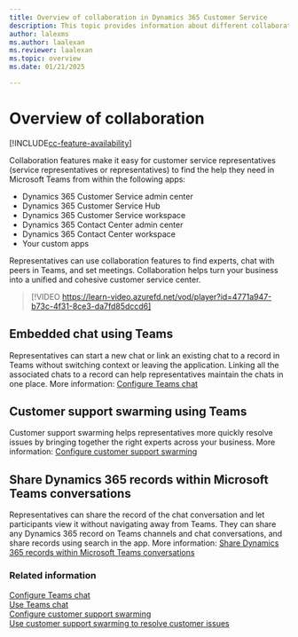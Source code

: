 ```yaml
---
title: Overview of collaboration in Dynamics 365 Customer Service
description: This topic provides information about different collaboration features that are available.
author: lalexms
ms.author: laalexan
ms.reviewer: laalexan
ms.topic: overview
ms.date: 01/21/2025

---
```


# Overview of collaboration

[!INCLUDE[cc-feature-availability](../../includes/cc-feature-availability.md)]

Collaboration features make it easy for customer service representatives (service representatives or representatives) to find the help they need in Microsoft Teams from within the following apps:
- Dynamics 365 Customer Service admin center
- Dynamics 365 Customer Service Hub
- Dynamics 365 Customer Service workspace
- Dynamics 365 Contact Center admin center
- Dynamics 365 Contact Center workspace
- Your custom apps

Representatives can use collaboration features to find experts, chat with peers in Teams, and set meetings. Collaboration helps turn your business into a unified and cohesive customer service center.

> [!VIDEO https://learn-video.azurefd.net/vod/player?id=4771a947-b73c-4f31-8ce3-da7fd85dccd6]

## Embedded chat using Teams

Representatives can start a new chat or link an existing chat to a record in Teams without switching context or leaving the application. Linking all the associated chats to a record can help representatives maintain the chats in one place. More information: [Configure Teams chat](configure-teams-chat.md)

## Customer support swarming using Teams

Customer support swarming helps representatives more quickly resolve issues by bringing together the right experts across your business. More information: [Configure customer support swarming](configure-customer-support-swarming.md)

## Share Dynamics 365 records within Microsoft Teams conversations

Representatives can share the record of the chat conversation and let participants view it without navigating away from Teams. They can share any Dynamics 365 record on Teams channels and chat conversations, and share records using search in the app. More information: [Share Dynamics 365 records within Microsoft Teams conversations](/dynamics365/sales/teams-integration/share-d365-record-overview?context=/dynamics365/context/customer-service-context)

### Related information
[Configure Teams chat](configure-teams-chat.md)<br>
[Use Teams chat](../use/use-teams-chat.md)<br>
[Configure customer support swarming](configure-customer-support-swarming.md)<br>
[Use customer support swarming to resolve customer issues](../use/use-customer-support-swarming.md)
